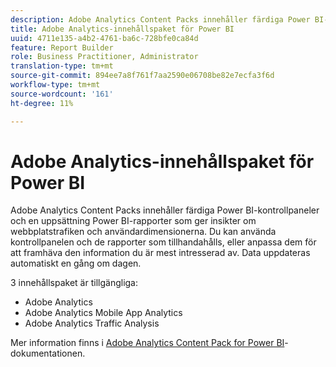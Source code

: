 ```yaml
---
description: Adobe Analytics Content Packs innehåller färdiga Power BI-kontrollpaneler och en uppsättning Power BI-rapporter som ger insikter om webbplatstrafiken och användardimensionerna. Du kan använda kontrollpanelen och de rapporter som tillhandahålls, eller anpassa dem för att framhäva den information du är mest intresserad av. Data uppdateras automatiskt en gång om dagen.
title: Adobe Analytics-innehållspaket för Power BI
uuid: 4711e135-a4b2-4761-ba6c-728bfe0ca84d
feature: Report Builder
role: Business Practitioner, Administrator
translation-type: tm+mt
source-git-commit: 894ee7a8f761f7aa2590e06708be82e7ecfa3f6d
workflow-type: tm+mt
source-wordcount: '161'
ht-degree: 11%

---
```



# Adobe Analytics-innehållspaket för Power BI

Adobe Analytics Content Packs innehåller färdiga Power BI-kontrollpaneler och en uppsättning Power BI-rapporter som ger insikter om webbplatstrafiken och användardimensionerna. Du kan använda kontrollpanelen och de rapporter som tillhandahålls, eller anpassa dem för att framhäva den information du är mest intresserad av. Data uppdateras automatiskt en gång om dagen.

3 innehållspaket är tillgängliga:

* Adobe Analytics
* Adobe Analytics Mobile App Analytics
* Adobe Analytics Traffic Analysis

Mer information finns i [Adobe Analytics Content Pack for Power BI](https://powerbi.microsoft.com/en-us/documentation/powerbi-content-pack-adobe-analytics/)-dokumentationen.
